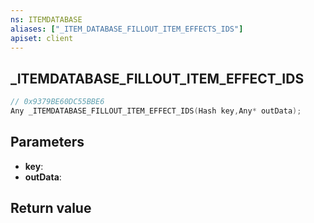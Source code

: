 ```yaml
---
ns: ITEMDATABASE
aliases: ["_ITEM_DATABASE_FILLOUT_ITEM_EFFECTS_IDS"]
apiset: client
---
```

## _ITEMDATABASE_FILLOUT_ITEM_EFFECT_IDS

```c
// 0x9379BE60DC55BBE6
Any _ITEMDATABASE_FILLOUT_ITEM_EFFECT_IDS(Hash key,Any* outData);
```


## Parameters
* **key**:
* **outData**:

## Return value

